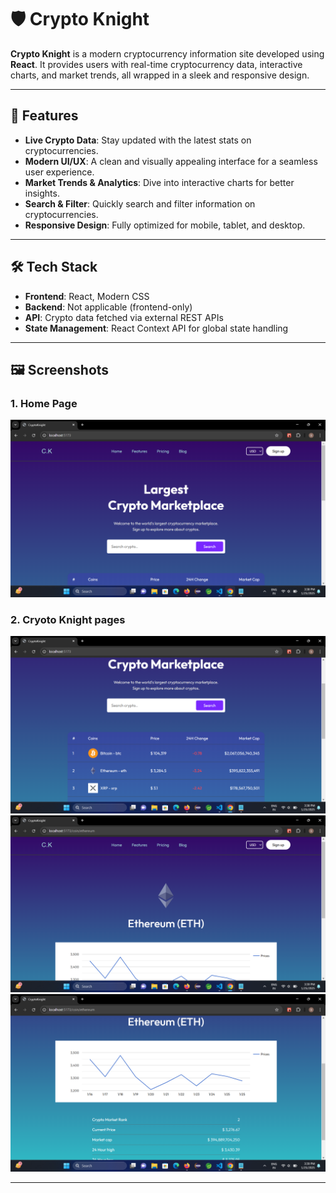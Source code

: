 # 🛡️ Crypto Knight

**Crypto Knight** is a modern cryptocurrency information site developed using **React**. It provides users with real-time cryptocurrency data, interactive charts, and market trends, all wrapped in a sleek and responsive design.

---

## 🌟 Features

- **Live Crypto Data**: Stay updated with the latest stats on cryptocurrencies.
- **Modern UI/UX**: A clean and visually appealing interface for a seamless user experience.
- **Market Trends & Analytics**: Dive into interactive charts for better insights.
- **Search & Filter**: Quickly search and filter information on cryptocurrencies.
- **Responsive Design**: Fully optimized for mobile, tablet, and desktop.

---

## 🛠️ Tech Stack

- **Frontend**: React, Modern CSS
- **Backend**: Not applicable (frontend-only)
- **API**: Crypto data fetched via external REST APIs
- **State Management**: React Context API for global state handling

---

## 🖼️ Screenshots

### 1. Home Page
![CryptoKnight](screenShots/img-1.png)

### 2. Cryoto Knight pages
![CryptoKnight](screenShots/img-2.png)
![CryptoKnight](screenShots/img-3.png)
![CryptoKnight](screenShots/img-4.png)

---

